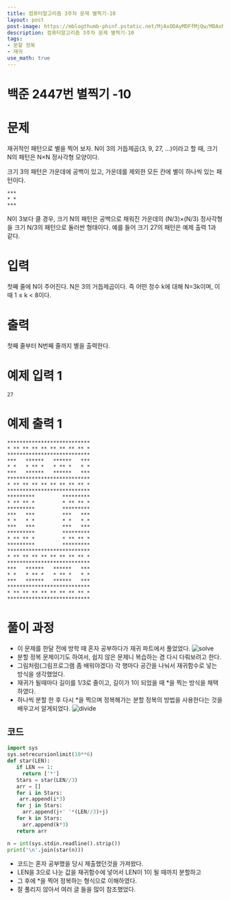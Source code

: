 ```yaml
---
title: 컴퓨터알고리즘 3주차 문제 별찍기-10
layout: post
post-image: https://mblogthumb-phinf.pstatic.net/MjAxODAyMDFfMjQw/MDAxNTE3NDYxOTM2OTg3.4Qes1y39L75ftwaSWfVahpYMbiEGXPd0ua7XBK4qwfMg.pDzBkdnaa5yxEThYlGFgGfAbnUNUpYQwZNWcafD4g8Ag.JPEG.korea0313/1.JPG?type=w800
description: 컴퓨터알고리즘 3주차 문제 별찍기-10
tags:
- 분할 정복
- 재귀
use_math: true
---
```

# 백준 2447번 별찍기 -10
# 문제

재귀적인 패턴으로 별을 찍어 보자. N이 3의 거듭제곱(3, 9, 27, ...)이라고 할 때, 크기 N의 패턴은 N×N 정사각형 모양이다.

크기 3의 패턴은 가운데에 공백이 있고, 가운데를 제외한 모든 칸에 별이 하나씩 있는 패턴이다.
```
***
* *
***
```
N이 3보다 클 경우, 크기 N의 패턴은 공백으로 채워진 가운데의 (N/3)×(N/3) 정사각형을 크기 N/3의 패턴으로 둘러싼 형태이다. 예를 들어 크기 27의 패턴은 예제 출력 1과 같다.
# 입력
첫째 줄에 N이 주어진다. N은 3의 거듭제곱이다. 즉 어떤 정수 k에 대해 N=3k이며, 이때 1 ≤ k < 8이다.
# 출력
첫째 줄부터 N번째 줄까지 별을 출력한다.
# 예제 입력 1 
```
27
```
# 예제 출력 1 
```
***************************
* ** ** ** ** ** ** ** ** *
***************************
***   ******   ******   ***
* *   * ** *   * ** *   * *
***   ******   ******   ***
***************************
* ** ** ** ** ** ** ** ** *
***************************
*********         *********
* ** ** *         * ** ** *
*********         *********
***   ***         ***   ***
* *   * *         * *   * *
***   ***         ***   ***
*********         *********
* ** ** *         * ** ** *
*********         *********
***************************
* ** ** ** ** ** ** ** ** *
***************************
***   ******   ******   ***
* *   * ** *   * ** *   * *
***   ******   ******   ***
***************************
* ** ** ** ** ** ** ** ** *
***************************
```
# 풀이 과정
- 이 문제를 한달 전에 방학 때 혼자 공부하다가 재귀 파트에서 풀었었다. 
![solve](https://user-images.githubusercontent.com/88936374/159919684-8cf77edc-df2d-400f-a8fb-9ef9e652f1c8.png)
- 분할 정복 문제이기도 하여서, 쉽지 않은 문제니 복습하는 겸 다시 다뤄보려고 한다.
- 그림처럼(그림프로그램 좀 배워야겠다) 각 행마다 공간을 나눠서 재귀함수로 넣는 방식을 생각했었다. 
- 재귀가 될때마다 길이를 1/3로 줄이고, 길이가 1이 되었을 때 *을 찍는 방식을 채택하였다.
- 하나씩 분할 한 후 다시 *을 찍으며 정복해가는 분할 정복의 방법을 사용한다는 것을 배우고서 알게되었다.
![divide](https://user-images.githubusercontent.com/88936374/159919519-e2199f00-4b60-4d1b-b07a-b04d7307f06e.png)


## 코드
``` py
import sys 
sys.setrecursionlimit(10**6) 
def star(LEN):
   if LEN == 1: 
     return ['*']
   Stars = star(LEN//3)
   arr = []
   for i in Stars:
    arr.append(i*3)
   for j in Stars:
     arr.append(j+' '*(LEN//3)+j)
   for k in Stars: 
     arr.append(k*3) 
   return arr

n = int(sys.stdin.readline().strip()) 
print('\n'.join(star(n)))

```
- 코드는 혼자 공부했을 당시 제출했던것을 가져왔다. 
- LEN을 3으로 나눈 값을 재귀함수에 넣어서 LEN이 1이 될 때까지 분할하고
- 그 후에 *을 찍어 정복하는 형식으로 이해하였다.
- 잘 풀리지 않아서 여러 글 들을 많이 참조했었다.

